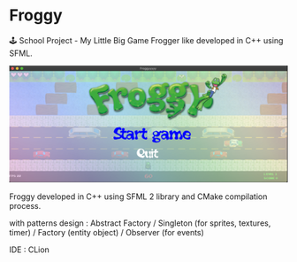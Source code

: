 # Froggy
🕹 School Project - My Little Big Game Frogger like developed in C++ using SFML.

![Main](/screenshots/main_title.png)

Froggy developed in C++ using SFML 2 library and CMake compilation process.

with patterns design : Abstract Factory / Singleton (for sprites, textures, timer) / Factory (entity object) / Observer (for events)

IDE : CLion
